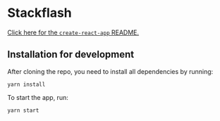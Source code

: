 # Stackflash

[Click here for the `create-react-app` README.](README.cra.md)

## Installation for development

After cloning the repo, you need to install all dependencies by running:

```
yarn install
```

To start the app, run:

```
yarn start
```

